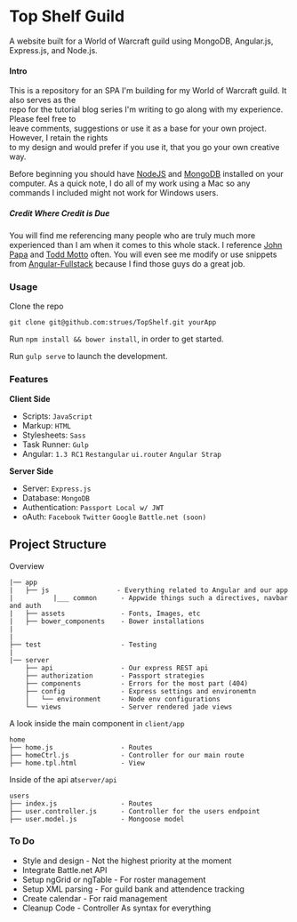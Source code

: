 Top Shelf Guild
===========

A website built for a World of Warcraft guild using MongoDB, Angular.js, Express.js, and Node.js.

#### Intro  
This is a repository for an SPA I'm building for my World of Warcraft guild. It also serves as the  
repo for the tutorial blog series I'm writing to go along with my experience. Please feel free to  
leave comments, suggestions or use it as a base for your own project.  However, I retain the rights  
to my design and would prefer if you use it, that you go your own creative way.  
  
Before beginning you should have [NodeJS](http://www.nodejs.com) and [MongoDB](http://www.mongodb.org/downloads) installed on your computer. As a quick note, I do all of my work using a Mac so any commands I included might not work for Windows users.  
  
##### Credit Where Credit is Due
You will find me referencing many people who are truly much more experienced than I am when it comes to this whole stack. I reference [John Papa](http://twitter.com/john_papa) and [Todd Motto](http://twitter.com/toddmotto) often. You will even see me modify or use snippets from [Angular-Fullstack](https://github.com/DaftMonk/generator-angular-fullstack) because I find those guys do a great job.  
  
### Usage

Clone the repo

`git clone git@github.com:strues/TopShelf.git yourApp`


Run `npm install && bower install`, in order to get started.


Run `gulp serve` to launch the development.

### Features

**Client Side**

* Scripts: `JavaScript`
* Markup:  `HTML`
* Stylesheets: `Sass`
* Task Runner: `Gulp`
* Angular: `1.3 RC1` `Restangular` `ui.router` `Angular Strap`


**Server Side**

* Server: `Express.js`
* Database: `MongoDB`
* Authentication: `Passport Local w/ JWT`
* oAuth: `Facebook` `Twitter` `Google` `Battle.net (soon)`


## Project Structure

Overview

    |── app
    |   ├── js                 - Everything related to Angular and our app
    |          |___ common      - Appwide things such a directives, navbar and auth
    |   ├── assets              - Fonts, Images, etc
    |   ├── bower_components    - Bower installations
    |
    |
    ├── test                    - Testing
    |
    |── server
        ├── api                 - Our express REST api 
        ├── authorization       - Passport strategies
        ├── components          - Errors for the most part (404)
        ├── config              - Express settings and environemtn
        │   └── environment     - Node env configurations
        └── views               - Server rendered jade views

A look inside the main component in `client/app`

    home
    ├── home.js                 - Routes
    ├── homeCtrl.js             - Controller for our main route
    ├── home.tpl.html           - View

Inside of the api at`server/api`

    users
    ├── index.js                - Routes
    ├── user.controller.js      - Controller for the users endpoint
    ├── user.model.js           - Mongoose model


### To Do
* Style and design          - Not the highest priority at the moment
* Integrate Battle.net API
* Setup ngGrid or ngTable   - For roster management
* Setup XML parsing         - For guild bank and attendence tracking
* Create calendar           - For raid management
* Cleanup Code              - Controller As syntax for everything
